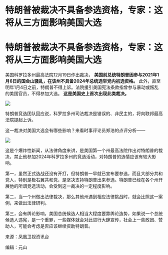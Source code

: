 # 特朗普被裁决不具备参选资格，专家：这将从三方面影响美国大选

# 特朗普被裁决不具备参选资格，专家：这将从三方面影响美国大选

美国科罗拉多州最高法院12月19日作出裁决， **美国前总统特朗普因参与2021年1月6日的国会山骚乱，在该州不具备2024年总统选举党内初选资格。**
此外，直至明年1月4日之前，特朗普不得上诉。法院援引美国宪法条款指曾参与暴动或叛乱的美国官员，不得参加大选。 **这是美国史上首次出现此类裁决。**

![](https://inews.gtimg.com/om_bt/OJQ1cIlBUs40CPhXjQpckcmeIYFkTtlReiA1JFG9U9unsAA/1000)

特朗普竞选团队回应说，科罗拉多州司法裁决是错误的、非民主的，将向联邦最高法院提起上诉。

这一裁决对美国大选会有哪些影响？来看时事评论员郑浩的点评分析——

![](https://inews.gtimg.com/om_bt/ON98FF1dTlZ739_NG3uW5ivjQTMQzKsDLv7PYIYKslhKYAA/1000)

这是个爆炸性新闻，从法律角度来讲，是美国第一个州最高法院作出对特朗普的裁决，禁止他参加2024年科罗拉多州的竞选活动，对特朗普的选情应该有较大影响。

第一，虽然正式选战还没有开打，但特朗普一早就已宣布要参选，而且大部分共和党人，特别是极右翼共和党，是坚决支持特朗普出来参选。特朗普已经在各个州开展他的所谓竞选活动，会受到这一裁决的一定程度影响。

第二，当一个州做出法律裁决，那么其他州遇到相应法律挑战时，就会比照这一案例，来做出法律研判。

第三，会有舆论影响，美国总统候选人相当大程度要靠舆论造势，如果说一个总统候选人违宪，是一个重罪，一些媒体就会对此进行大肆宣传，社会上一些政团、赞助人，可能会考虑是否应该继续资助特朗普。

来源：凤凰卫视资讯台

编辑：元山

